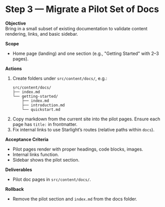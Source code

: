 # Step 3 — Migrate a Pilot Set of Docs

**Objective**  
Bring in a small subset of existing documentation to validate content rendering, links, and basic sidebar.

**Scope**  
- Home page (landing) and one section (e.g., "Getting Started" with 2–3 pages).

**Actions**  
1. Create folders under `src/content/docs/`, e.g.:
   ```
   src/content/docs/
   ├── index.md
   └── getting-started/
       ├── index.md
       ├── introduction.md
       └── quickstart.md
   ```
2. Copy markdown from the current site into the pilot pages. Ensure each page has `title:` in frontmatter.
3. Fix internal links to use Starlight’s routes (relative paths within `docs`).

**Acceptance Criteria**  
- Pilot pages render with proper headings, code blocks, images.
- Internal links function.
- Sidebar shows the pilot section.

**Deliverables**  
- Pilot doc pages in `src/content/docs/`.

**Rollback**  
- Remove the pilot section and `index.md` from the docs folder.
